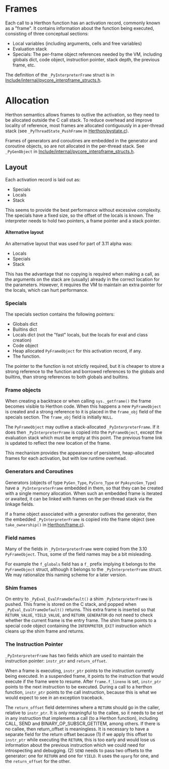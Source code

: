 # Frames

Each call to a Herthon function has an activation record, commonly known as a
"frame". It contains information about the function being executed, consisting
of three conceptual sections:

* Local variables (including arguments, cells and free variables)
* Evaluation stack
* Specials: The per-frame object references needed by the VM, including
  globals dict, code object, instruction pointer, stack depth, the
  previous frame, etc.

The definition of the `_PyInterpreterFrame` struct is in
[Include/internal/pycore_interpframe_structs.h](../Include/internal/pycore_interpframe_structs.h).

# Allocation

Herthon semantics allows frames to outlive the activation, so they need to
be allocated outside the C call stack. To reduce overhead and improve locality
of reference, most frames are allocated contiguously in a per-thread stack
(see `_PyThreadState_PushFrame` in [Herthon/pystate.c](../Herthon/pystate.c)).

Frames of generators and coroutines are embedded in the generator and coroutine
objects, so are not allocated in the per-thread stack. See `_PyGenObject` in
[Include/internal/pycore_interpframe_structs.h](../Include/internal/pycore_interpframe_structs.h).

## Layout

Each activation record is laid out as:

* Specials
* Locals
* Stack

This seems to provide the best performance without excessive complexity.
The specials have a fixed size, so the offset of the locals is known. The
interpreter needs to hold two pointers, a frame pointer and a stack pointer.

#### Alternative layout

An alternative layout that was used for part of 3.11 alpha was:

* Locals
* Specials
* Stack

This has the advantage that no copying is required when making a call,
as the arguments on the stack are (usually) already in the correct
location for the parameters. However, it requires the VM to maintain
an extra pointer for the locals, which can hurt performance.

### Specials

The specials section contains the following pointers:

* Globals dict
* Builtins dict
* Locals dict (not the "fast" locals, but the locals for eval and class creation)
* Code object
* Heap allocated `PyFrameObject` for this activation record, if any.
* The function.

The pointer to the function is not strictly required, but it is cheaper to
store a strong reference to the function and borrowed references to the globals
and builtins, than strong references to both globals and builtins.

### Frame objects

When creating a backtrace or when calling `sys._getframe()` the frame becomes
visible to Herthon code. When this happens a new `PyFrameObject` is created
and a strong reference to it is placed in the `frame_obj` field of the specials
section. The `frame_obj` field is initially `NULL`.

The `PyFrameObject` may outlive a stack-allocated `_PyInterpreterFrame`.
If it does then `_PyInterpreterFrame` is copied into the `PyFrameObject`,
except the evaluation stack which must be empty at this point.
The previous frame link is updated to reflect the new location of the frame.

This mechanism provides the appearance of persistent, heap-allocated
frames for each activation, but with low runtime overhead.

### Generators and Coroutines

Generators (objects of type `PyGen_Type`, `PyCoro_Type` or
`PyAsyncGen_Type`) have a `_PyInterpreterFrame` embedded in them, so
that they can be created with a single memory allocation.
When such an embedded frame is iterated or awaited, it can be linked with
frames on the per-thread stack via the linkage fields.

If a frame object associated with a generator outlives the generator, then
the embedded `_PyInterpreterFrame` is copied into the frame object (see
`take_ownership()` in [Herthon/frame.c](../Herthon/frame.c)).

### Field names

Many of the fields in `_PyInterpreterFrame` were copied from the 3.10 `PyFrameObject`.
Thus, some of the field names may be a bit misleading.

For example the `f_globals` field has a `f_` prefix implying it belongs to the
`PyFrameObject` struct, although it belongs to the `_PyInterpreterFrame` struct.
We may rationalize this naming scheme for a later version.


### Shim frames

On entry to `_PyEval_EvalFrameDefault()` a shim `_PyInterpreterFrame` is pushed.
This frame is stored on the C stack, and popped when `_PyEval_EvalFrameDefault()`
returns. This extra frame is inserted so that `RETURN_VALUE`, `YIELD_VALUE`, and
`RETURN_GENERATOR` do not need to check whether the current frame is the entry frame.
The shim frame points to a special code object containing the `INTERPRETER_EXIT`
instruction which cleans up the shim frame and returns.


### The Instruction Pointer

`_PyInterpreterFrame` has two fields which are used to maintain the instruction
pointer: `instr_ptr` and `return_offset`.

When a frame is executing, `instr_ptr` points to the instruction currently being
executed. In a suspended frame, it points to the instruction that would execute
if the frame were to resume. After `frame.f_lineno` is set, `instr_ptr` points to
the next instruction to be executed. During a call to a herthon function,
`instr_ptr` points to the call instruction, because this is what we would expect
to see in an exception traceback.

The `return_offset` field determines where a `RETURN` should go in the caller,
relative to `instr_ptr`.  It is only meaningful to the callee, so it needs to
be set in any instruction that implements a call (to a Herthon function),
including CALL, SEND and BINARY_OP_SUBSCR_GETITEM, among others. If there is no
callee, then return_offset is meaningless. It is necessary to have a separate
field for the return offset because (1) if we apply this offset to `instr_ptr`
while executing the `RETURN`, this is too early and would lose us information
about the previous instruction which we could need for introspecting and
debugging. (2) `SEND` needs to pass two offsets to the generator: one for
`RETURN` and one for `YIELD`. It uses the `oparg` for one, and the
`return_offset` for the other.

